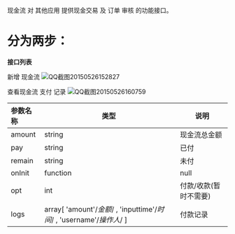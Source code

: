 现金流 对 其他应用 提供现金交易 及 订单 审核 的功能接口。
# 分为两步：

<strong>接口列表</strong>

新增 现金流
![QQ截图20150526152827](http://192.168.1.240/uploads/ranmufei/apps/7014d2b354/QQ%E6%88%AA%E5%9B%BE20150526152827.png)

查看现金流 支付 记录
 ![QQ截图20150526160759](http://192.168.1.240/uploads/ranmufei/apps/57777815be/QQ%E6%88%AA%E5%9B%BE20150526160759.png)

| 参数名称  |     类型|说明|
|:-------- | ------| -------- |
|amount| string| 现金流总金额|
|pay| string| 已付 |
|remain| string | 未付 |
|onInit| function| null | 组件初始化后的回调 |
|opt | int | 付款/收款(暂时不需要) |
|logs| array[ 'amount'/*金额*/ , 'inputtime'/*时间*/ , 'username'/*操作人*/ ] | 付款记录  | 